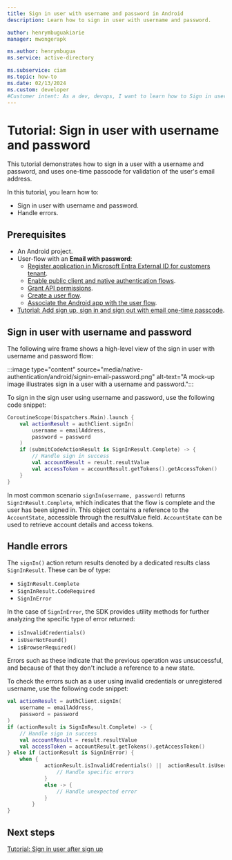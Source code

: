```yaml
---
title: Sign in user with username and password in Android
description: Learn how to sign in user with username and password.

author: henrymbuguakiarie
manager: mwongerapk

ms.author: henrymbugua
ms.service: active-directory

ms.subservice: ciam
ms.topic: how-to
ms.date: 02/13/2024
ms.custom: developer
#Customer intent: As a dev, devops, I want to learn how to Sign in user with username and password.
---
```


# Tutorial: Sign in user with username and password

This tutorial demonstrates how to sign in a user with a username and password, and uses one-time passcode for validation of the user's email address.

In this tutorial, you learn how to:

- Sign in user with username and password.
- Handle errors.

## Prerequisites

- An Android project.
- User-flow with an **Email with password**:
  - [Register application in Microsoft Entra External ID for customers tenant](how-to-run-sample-android-app.md#register-an-application).
  - [Enable public client and native authentication flows](how-to-run-sample-android-app.md#enable-public-client-and-native-authentication-flows).
  - [Grant API permissions](how-to-run-sample-android-app.md#grant-api-permissions).
  - [Create a user flow](how-to-run-sample-android-app.md#create-a-user-flow).
  - [Associate the Android app with the user flow](how-to-run-sample-android-app.md#associate-the--app-with-the-user-flow).
- [Tutorial: Add sign up, sign in and sign out with email one-time passcode](tutorial-native-auth-android-sign-up-sign-in-sign-out.md).

## Sign in user with username and password

The following wire frame shows a high-level view of the sign in user with username and password flow:

:::image type="content" source="media/native-authentication/android/signin-email-password.png" alt-text="A mock-up image illustrates sign in a user with a username and password.":::

To sign in the sign user using username and password, use the following code snippet:

```kotlin
CoroutineScope(Dispatchers.Main).launch {
    val actionResult = authClient.signIn(
        username = emailAddress,
        password = password
    )
    if (submitCodeActionResult is SignInResult.Complete) -> {
        // Handle sign in success
        val accountResult = result.resultValue
        val accessToken = accountResult.getTokens().getAccessToken()
    }
}
```

In most common scenario `signIn(username, password)` returns `SignInResult.Complete`, which indicates that the flow is complete and the user has been signed in. This object contains a reference to the `AccountState`, accessible through the resultValue field. `AccountState` can be used to retrieve account details and access tokens.

## Handle errors

The `signIn()` action return results denoted by a dedicated results class `SignInResult`. These can be of type:
- `SigInResult.Complete`
- `SignInResult.CodeRequired`
- `SignInError`

In the case of `SignInError`, the SDK provides utility methods  for further analyzing the specific type of error returned:
- `isInvalidCredentials()`
- `isUserNotFound()`
- `isBrowserRequired()`

Errors such as these indicate that the previous operation was unsuccessful, and because of that they don't include a reference to a new state.

To check the errors such as a user using invalid credentials or unregistered username, use the following code snippet:

```kotlin
val actionResult = authClient.signIn(
    username = emailAddress,
    password = password
)
if (actionResult is SignInResult.Complete) -> {
    // Handle sign in success
    val accountResult = result.resultValue
    val accessToken = accountResult.getTokens().getAccessToken()
} else if (actionResult is SignInError) {
    when {
            actionResult.isInvalidCredentials() ||  actionResult.isUserNotFound() -> {
                // Handle specific errors
            }
            else -> {
                // Handle unexpected error
            }
        }
}
```

## Next steps

[Tutorial: Sign in user after sign up](tutorial-native-auth-android-sign-in-after-sign-up.md)